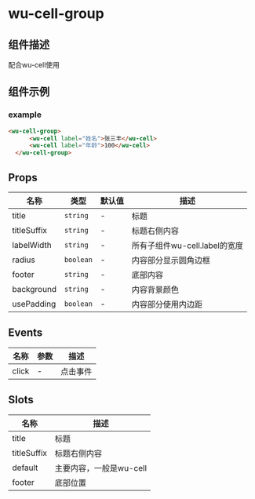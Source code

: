 # wu-cell-group

## 组件描述
配合wu-cell使用

## 组件示例

### example

```html
<wu-cell-group>
      <wu-cell label="姓名">张三丰</wu-cell>
      <wu-cell label="年龄">100</wu-cell>
  </wu-cell-group>
```

## Props

| 名称 | 类型 | 默认值 | 描述 |
|------|------|--------|------|
| title | `string` | - | 标题 |
| titleSuffix | `string` | - | 标题右侧内容 |
| labelWidth | `string` | - | 所有子组件wu-cell.label的宽度 |
| radius | `boolean` | - | 内容部分显示圆角边框 |
| footer | `string` | - | 底部内容 |
| background | `string` | - | 内容背景颜色 |
| usePadding | `boolean` | - | 内容部分使用内边距 |

## Events

| 名称 | 参数 | 描述 |
|------|------|------|
| click | - | 点击事件 |

## Slots

| 名称 | 描述 |
|------|------|
| title | 标题 |
| titleSuffix | 标题右侧内容 |
| default | 主要内容，一般是wu-cell |
| footer | 底部位置 |

